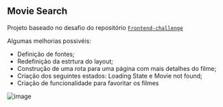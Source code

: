 
## Movie Search

Projeto baseado no desafio do repositório [`Frontend-challenge`](https://github.com/significa/frontend-challenge/blob/main/movie-search/README.md)


Algumas melhorias possivéis: 

- Definição de fontes;
- Redefinição da estrtura do layout;
- Construção de uma rota para uma página com mais detalhes do filme;
- Criação dos seguintes estados: Loading State e Movie not found;
- Criação de funcionalidade para favoritar os filmes



![image](https://github.com/MatheusFilg/movie-search/assets/112526643/996c03aa-fc25-46ef-a6cc-3e84c33a2742)
